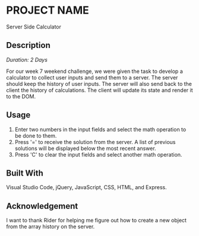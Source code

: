 # PROJECT NAME

Server Side Calculator

## Description

_Duration: 2 Days_

For our week 7 weekend challenge, we were given the task to develop a calculator to collect user inputs and send them to a server. The server should keep the history of user inputs. The server will also send back to the client the history of calculations. The client will update its state and render it to the DOM.

## Usage

1. Enter two numbers in the input fields and select the math operation to be done to them.
2. Press '=' to receive the solution from the server. A list of previous solutions will be displayed below the most recent answer.
3. Press 'C' to clear the input fields and select another math operation.


## Built With

Visual Studio Code, jQuery, JavaScript, CSS, HTML, and Express.

## Acknowledgement

I want to thank Rider for helping me figure out how to create a new object from the array history on the server.
